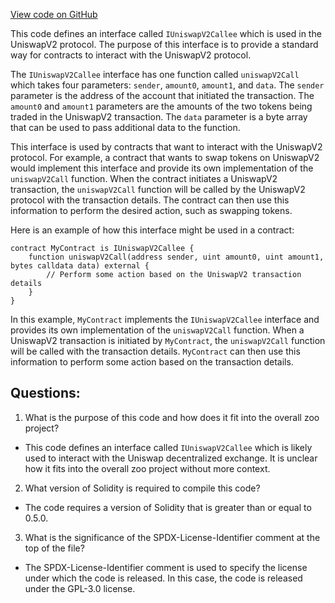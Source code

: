[View code on GitHub](zoo-labs/zoo/blob/master/contracts/src/uniswapv2/interfaces/IUniswapV2Callee.sol)

This code defines an interface called `IUniswapV2Callee` which is used in the UniswapV2 protocol. The purpose of this interface is to provide a standard way for contracts to interact with the UniswapV2 protocol. 

The `IUniswapV2Callee` interface has one function called `uniswapV2Call` which takes four parameters: `sender`, `amount0`, `amount1`, and `data`. The `sender` parameter is the address of the account that initiated the transaction. The `amount0` and `amount1` parameters are the amounts of the two tokens being traded in the UniswapV2 transaction. The `data` parameter is a byte array that can be used to pass additional data to the function.

This interface is used by contracts that want to interact with the UniswapV2 protocol. For example, a contract that wants to swap tokens on UniswapV2 would implement this interface and provide its own implementation of the `uniswapV2Call` function. When the contract initiates a UniswapV2 transaction, the `uniswapV2Call` function will be called by the UniswapV2 protocol with the transaction details. The contract can then use this information to perform the desired action, such as swapping tokens.

Here is an example of how this interface might be used in a contract:

```
contract MyContract is IUniswapV2Callee {
    function uniswapV2Call(address sender, uint amount0, uint amount1, bytes calldata data) external {
        // Perform some action based on the UniswapV2 transaction details
    }
}
```

In this example, `MyContract` implements the `IUniswapV2Callee` interface and provides its own implementation of the `uniswapV2Call` function. When a UniswapV2 transaction is initiated by `MyContract`, the `uniswapV2Call` function will be called with the transaction details. `MyContract` can then use this information to perform some action based on the transaction details.
## Questions: 
 1. What is the purpose of this code and how does it fit into the overall zoo project?
- This code defines an interface called `IUniswapV2Callee` which is likely used to interact with the Uniswap decentralized exchange. It is unclear how it fits into the overall zoo project without more context.

2. What version of Solidity is required to compile this code?
- The code requires a version of Solidity that is greater than or equal to 0.5.0.

3. What is the significance of the SPDX-License-Identifier comment at the top of the file?
- The SPDX-License-Identifier comment is used to specify the license under which the code is released. In this case, the code is released under the GPL-3.0 license.